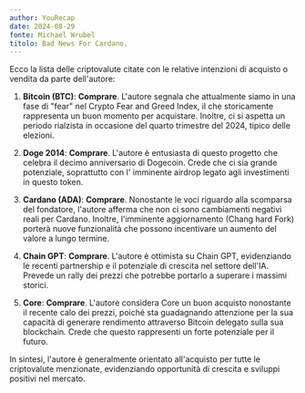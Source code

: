```yaml
---
author: YouRecap
date: 2024-08-29
fonte: Michael Wrubel
titolo: Bad News For Cardano.
---
```


Ecco la lista delle criptovalute citate con le relative intenzioni di acquisto o vendita da parte dell'autore:

1. **Bitcoin (BTC)**: **Comprare**. L'autore segnala che attualmente siamo in una fase di "fear" nel Crypto Fear and Greed Index, il che storicamente rappresenta un buon momento per acquistare. Inoltre, ci si aspetta un periodo rialzista in occasione del quarto trimestre del 2024, tipico delle elezioni.

2. **Doge 2014**: **Comprare**. L'autore è entusiasta di questo progetto che celebra il decimo anniversario di Dogecoin. Crede che ci sia grande potenziale, soprattutto con l' imminente airdrop legato agli investimenti in questo token.

3. **Cardano (ADA)**: **Comprare**. Nonostante le voci riguardo alla scomparsa del fondatore, l'autore afferma che non ci sono cambiamenti negativi reali per Cardano. Inoltre, l'imminente aggiornamento (Chang hard Fork) porterà nuove funzionalità che possono incentivare un aumento del valore a lungo termine.

4. **Chain GPT**: **Comprare**. L'autore è ottimista su Chain GPT, evidenziando le recenti partnership e il potenziale di crescita nel settore dell'IA. Prevede un rally dei prezzi che potrebbe portarlo a superare i massimi storici.

5. **Core**: **Comprare**. L'autore considera Core un buon acquisto nonostante il recente calo dei prezzi, poiché sta guadagnando attenzione per la sua capacità di generare rendimento attraverso Bitcoin delegato sulla sua blockchain. Crede che questo rappresenti un forte potenziale per il futuro.

In sintesi, l'autore è generalmente orientato all'acquisto per tutte le criptovalute menzionate, evidenziando opportunità di crescita e sviluppi positivi nel mercato.
